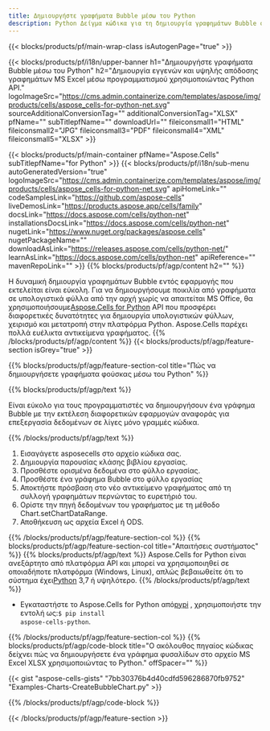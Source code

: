 ```yaml
---
title: Δημιουργήστε γραφήματα Bubble μέσω του Python
description: Python Δείγμα κώδικα για τη δημιουργία γραφημάτων Bubble στο Excel χρησιμοποιώντας τη Βιβλιοθήκη Python. Χρησιμοποιήστε αυτόν τον κώδικα για τη δημιουργία ενός γραφήματος Bubble στο MS Excel εντός εφαρμογής που βασίζεται στο Python.
---
```

{{< blocks/products/pf/main-wrap-class isAutogenPage="true" >}}

{{< blocks/products/pf/i18n/upper-banner h1="Δημιουργήστε γραφήματα Bubble μέσω του Python" h2="Δημιουργία εγγενών και υψηλής απόδοσης γραφημάτων MS Excel μέσω προγραμματισμού χρησιμοποιώντας Python API." logoImageSrc="https://cms.admin.containerize.com/templates/aspose/img/products/cells/aspose_cells-for-python-net.svg" sourceAdditionalConversionTag="" additionalConversionTag="XLSX" pfName="" subTitlepfName="" downloadUrl="" fileiconsmall1="HTML" fileiconsmall2="JPG" fileiconsmall3="PDF" fileiconsmall4="XML" fileiconsmall5="XLSX" >}}

{{< blocks/products/pf/main-container pfName="Aspose.Cells" subTitlepfName="for Python" >}}
{{< blocks/products/pf/i18n/sub-menu autoGeneratedVersion="true" logoImageSrc="https://cms.admin.containerize.com/templates/aspose/img/products/cells/aspose_cells-for-python-net.svg" apiHomeLink="" codeSamplesLink="https://github.com/aspose-cells" liveDemosLink="https://products.aspose.app/cells/family" docsLink="https://docs.aspose.com/cells/python-net" installationsDocsLink="https://docs.aspose.com/cells/python-net" nugetLink="https://www.nuget.org/packages/aspose.cells" nugetPackageName="" downloadAsLink="https://releases.aspose.com/cells/python-net/" learnAsLink="https://docs.aspose.com/cells/python-net" apiReference="" mavenRepoLink="" >}}
{{% blocks/products/pf/agp/content h2="" %}}

Η δυναμική δημιουργία γραφημάτων Bubble εντός εφαρμογής που εκτελείται είναι εύκολη. Για να δημιουργήσουμε ποικιλία από γραφήματα σε υπολογιστικά φύλλα από την αρχή χωρίς να απαιτείται MS Office, θα χρησιμοποιήσουμε[Aspose.Cells for Python](https://pypi.org/project/aspose-cells-python) API που προσφέρει διαφορετικές δυνατότητες για δημιουργία υπολογιστικών φύλλων, χειρισμό και μετατροπή στην πλατφόρμα Python. Aspose.Cells παρέχει πολλά ευέλικτα αντικείμενα γραφήματος.
{{% /blocks/products/pf/agp/content %}}
{{< blocks/products/pf/agp/feature-section isGrey="true" >}}

{{% blocks/products/pf/agp/feature-section-col title="Πώς να δημιουργήσετε γραφήματα φούσκας μέσω του Python" %}}

{{% blocks/products/pf/agp/text %}}

Είναι εύκολο για τους προγραμματιστές να δημιουργήσουν ένα γράφημα Bubble με την εκτέλεση διαφορετικών εφαρμογών αναφοράς για επεξεργασία δεδομένων σε λίγες μόνο γραμμές κώδικα.

{{% /blocks/products/pf/agp/text %}}

1. Εισαγάγετε asposecells στο αρχείο κώδικα σας.
1. Δημιουργία παρουσίας κλάσης βιβλίου εργασίας.
1. Προσθέστε ορισμένα δεδομένα στο φύλλο εργασίας.
1. Προσθέστε ένα γράφημα Bubble στο φύλλο εργασίας
1. Αποκτήστε πρόσβαση στο νέο αντικείμενο γραφήματος από τη συλλογή γραφημάτων περνώντας το ευρετήριό του.
1. Ορίστε την πηγή δεδομένων του γραφήματος με τη μέθοδο Chart.setChartDataRange.
1. Αποθήκευση ως αρχεία Excel ή ODS.

{{% /blocks/products/pf/agp/feature-section-col %}}
{{% blocks/products/pf/agp/feature-section-col title="Απαιτήσεις συστήματος" %}}
{{% blocks/products/pf/agp/text %}}
 Aspose.Cells for Python είναι ανεξάρτητο από πλατφόρμα API και μπορεί να χρησιμοποιηθεί σε οποιαδήποτε πλατφόρμα (Windows, Linux), απλώς βεβαιωθείτε ότι το σύστημα έχει[Python](https://www.python.org/downloads/) 3,7 ή υψηλότερο.
{{% /blocks/products/pf/agp/text %}}
- Εγκαταστήστε το Aspose.Cells for Python από<a href="https://pypi.org/project/aspose-cells-python/">pypi</a> , χρησιμοποιήστε την εντολή ως:<code>$ pip install aspose-cells-python</code>.

{{% /blocks/products/pf/agp/feature-section-col %}}
{{% blocks/products/pf/agp/code-block title="Ο ακόλουθος πηγαίος κώδικας δείχνει πώς να δημιουργήσετε ένα γράφημα φυσαλίδων στο αρχείο MS Excel XLSX χρησιμοποιώντας το Python." offSpacer="" %}}

{{< gist "aspose-cells-gists" "7bb30376b4d40cdfd596286870fb9752" "Examples-Charts-CreateBubbleChart.py" >}}

{{% /blocks/products/pf/agp/code-block %}}

{{< /blocks/products/pf/agp/feature-section >}}

<!-- aboutfile Starts -->
